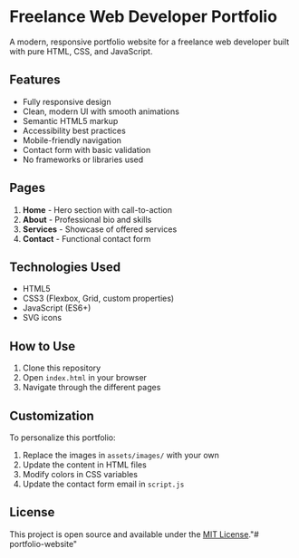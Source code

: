 # Freelance Web Developer Portfolio

A modern, responsive portfolio website for a freelance web developer built with pure HTML, CSS, and JavaScript.

## Features

- Fully responsive design
- Clean, modern UI with smooth animations
- Semantic HTML5 markup
- Accessibility best practices
- Mobile-friendly navigation
- Contact form with basic validation
- No frameworks or libraries used

## Pages

1. **Home** - Hero section with call-to-action
2. **About** - Professional bio and skills
3. **Services** - Showcase of offered services
4. **Contact** - Functional contact form

## Technologies Used

- HTML5
- CSS3 (Flexbox, Grid, custom properties)
- JavaScript (ES6+)
- SVG icons

## How to Use

1. Clone this repository
2. Open `index.html` in your browser
3. Navigate through the different pages

## Customization

To personalize this portfolio:

1. Replace the images in `assets/images/` with your own
2. Update the content in HTML files
3. Modify colors in CSS variables
4. Update the contact form email in `script.js`

## License

This project is open source and available under the [MIT License](LICENSE)."# portfolio-website" 
